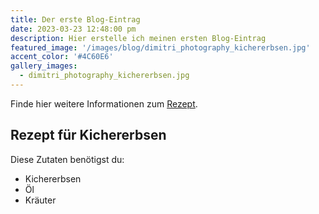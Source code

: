 ```yaml
---
title: Der erste Blog-Eintrag
date: 2023-03-23 12:48:00 pm
description: Hier erstelle ich meinen ersten Blog-Eintrag
featured_image: '/images/blog/dimitri_photography_kichererbsen.jpg'
accent_color: '#4C60E6'
gallery_images:
  - dimitri_photography_kichererbsen.jpg
---
```


Finde hier weitere Informationen zum <a href="https://www.google.de/">Rezept</a>.

## Rezept für Kichererbsen
Diese Zutaten benötigst du:
* Kichererbsen
* Öl
* Kräuter
